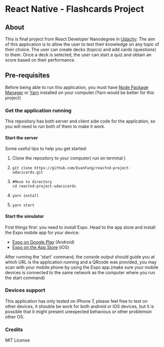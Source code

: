# React Native - Flashcards Project

## About

This is final project from React Developer Nanodegree in [Udacity](https://www.udacity.com/): The aim of this application is to allow the user to test their knowledge on any topic of their choice. The user can create decks (topics) and add cards (questions) to them. Once a deck is selected, the user can start a quiz and obtain an score based on their performance.



## Pre-requisites

Before being able to run this application, you must have [Node Package Manager](https://nodejs.org/en/)  or [Yarn](https://yarnpkg.com/) installed on your computer.(Yarn would be better for this project)

### Get the application running

This repository has both server and client side code for the application, so you will need to run both of them to make it work.

#### Start the server

Some useful tips to help you get started:

1. Clone the repository to your computer( run on terminal )

2. ```
   git clone https://github.com/EvanFung/reactnd-project-udacicards.git
   ```

3. ```
   #Move to directory
   cd reactnd-project-udacicards
   ```

4. ```
   yarn install
   ```

5. ```
   yarn start
   ```

#### Start the simulator

First things first: you need to *install* Expo. Head to the app store and install the Expo mobile app for your device:

- [Expo on Google Play](https://play.google.com/store/apps/details?id=host.exp.exponent) (Android)
- [Expo on the App Store](https://itunes.apple.com/us/app/expo-client/id982107779) (iOS)

After running the 'start' command, the console output should guide you at which URL is the application running and a QRcode was provided, you may scan with your mobile phone by using the Expo app.(make sure your mobile devices is connected to the same network as the computer where you run the start command)

### Devices support

This application has only tested on iPhone 7, please feel free to test on other devices, it shouble be work for both android or IOS devices, but it is possible that it might present unexpected behavious or other problemsin other OS.



### Credits

MIT License

